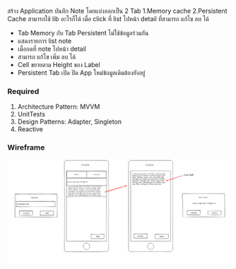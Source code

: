 สร้าง Application บันทึก Note โดยแบ่งออกเป็น 2 Tab 1.Memory cache 2.Persistent Cache สามารถใช้ lib อะไรก็ได้ เมื่อ click ที่ list ไปหน้า detail ที่สามารถ แก้ไข ลบ ได้

- Tab Memory กับ Tab Persistent ไม่ใช้ข้อมูลร่วมกัน
- แสดงรายการ list note
- เมื่อกดที่ note ไปหน้า detail
- สามารถ แก้ไข เพิ่ม ลบ ได้ 
- Cell ขยายตาม Height ของ Label
- Persistent Tab เปิด ปิด App ใหม่ข้อมูลเดิมต้องยังอยู่

### Required
 1. Architecture Pattern:  MVVM
 2. UnitTests
 3. Design Patterns: Adapter, Singleton
 4. Reactive 

### Wireframe

![](https://github.com/onedaycat/Challenge-iOS/blob/master/Quiz.png)
